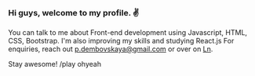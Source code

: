 ### Hi guys, welcome to my profile. :v: 

You can talk to me about Front-end development using Javascript, HTML, CSS, Bootstrap.
I'm also improving my skills and studying React.js 
For enquiries, reach out p.dembovskaya@gmail.com or over on [Ln](https://www.linkedin.com/in/polinad/).

Stay awesome! /play ohyeah

